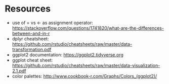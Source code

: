 # Resources

- use of = vs <- as assignment operator: https://stackoverflow.com/questions/1741820/what-are-the-differences-between-and-in-r
- dplyr cheatsheet: https://github.com/rstudio/cheatsheets/raw/master/data-transformation.pdf
- ggplot2 documentation: https://ggplot2.tidyverse.org
- ggplot cheat sheet: https://github.com/rstudio/cheatsheets/raw/master/data-visualization-2.1.pdf
- color palettes: http://www.cookbook-r.com/Graphs/Colors_(ggplot2)/